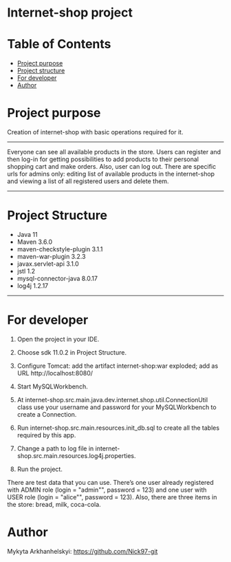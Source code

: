 # Internet-shop project
# Table of Contents
* [Project purpose](#purpose)
* [Project structure](#structure)
* [For developer](#developer-start)
* [Author](#author)

# <a name="purpose"></a>Project purpose
Creation of internet-shop with basic operations required for it.
<hr>
Everyone can see all available products in the store. Users can register and then log-in for
getting possibilities to add products to their personal shopping cart and make orders. Also, user can 
log out. 
There are specific urls for admins only: editing list of available products in the internet-shop and viewing 
a list of all registered users and delete them.
<hr>

# <a name="structure"></a>Project Structure
* Java 11
* Maven 3.6.0
* maven-checkstyle-plugin 3.1.1
* maven-war-plugin 3.2.3
* javax.servlet-api 3.1.0
* jstl 1.2
* mysql-connector-java 8.0.17
* log4j 1.2.17
<hr>

# <a name="developer-start"></a>For developer

1. Open the project in your IDE.

2. Choose sdk 11.0.2 in Project Structure.

3. Configure Tomcat:
add the artifact internet-shop:war exploded;
add as URL http://localhost:8080/

4. Start MySQLWorkbench.

5. At internet-shop.src.main.java.dev.internet.shop.util.ConnectionUtil class use your username 
and password for your MySQLWorkbench to create a Connection.

6. Run internet-shop.src.main.resources.init_db.sql to create all the tables required by this app.

7. Change a path to log file in internet-shop.src.main.resources.log4j.properties.

8. Run the project.

There are test data that you can use.
There’s one user already registered with ADMIN role (login = "admin"", password = 123) and
one user with USER role (login = "alice"", password = 123).
Also, there are three items in the store: bread, milk, coca-cola.

# <a name="author"></a>Author

Mykyta Arkhanhelskyi: https://github.com/Nick97-git


